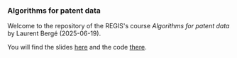 

### Algorithms for patent data

Welcome to the repository of the REGIS's course *Algorithms for patent data* by Laurent Bergé (2025-06-19).

You will find the slides [here]() and the code [there](). 

